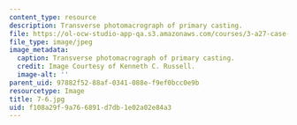 ```yaml
---
content_type: resource
description: Transverse photomacrograph of primary casting.
file: https://ol-ocw-studio-app-qa.s3.amazonaws.com/courses/3-a27-case-studies-in-forensic-metallurgy-fall-2007/f108a29f9a766891d7db1e02a02e84a3_7-6.jpg
file_type: image/jpeg
image_metadata:
  caption: Transverse photomacrograph of primary casting.
  credit: Image Courtesy of Kenneth C. Russell.
  image-alt: ''
parent_uid: 97882f52-88af-0341-088e-f9ef0bcc0e9b
resourcetype: Image
title: 7-6.jpg
uid: f108a29f-9a76-6891-d7db-1e02a02e84a3
---
```

